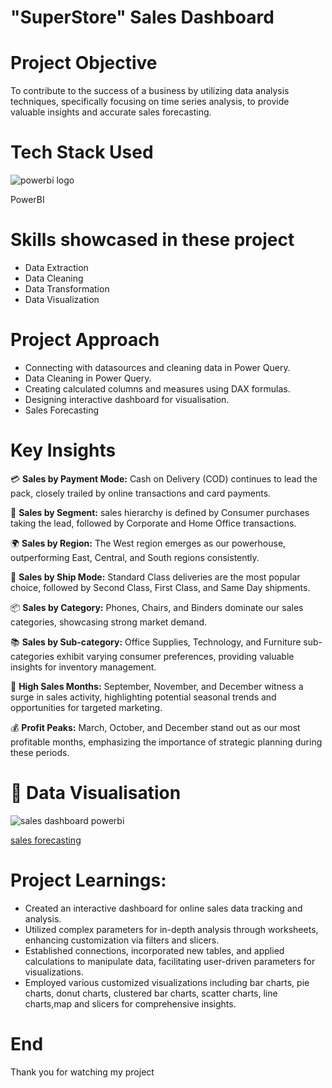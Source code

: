 #  "SuperStore" Sales Dashboard

#  Project Objective 

To contribute to the success of a business by utilizing data analysis techniques, specifically focusing on time series analysis, to provide valuable insights and accurate sales forecasting.

# Tech Stack Used

![powerbi logo](https://github.com/user-attachments/assets/64e6f140-14fd-4ec0-a03c-e2b22be160ca)


PowerBI

# Skills showcased in these project

- Data Extraction
- Data Cleaning
- Data Transformation
- Data Visualization


#  Project Approach

- Connecting with datasources and cleaning data in Power Query.
- Data Cleaning in Power Query.
- Creating calculated columns and measures using DAX formulas.
- Designing interactive dashboard for visualisation.
- Sales Forecasting

# Key Insights

💳 **Sales by Payment Mode:** Cash on Delivery (COD) continues to lead the pack, closely trailed by online transactions and card payments.

🏢 **Sales by Segment:** sales hierarchy is defined by Consumer purchases taking the lead, followed by Corporate and Home Office transactions.

🌍 **Sales by Region:** The West region emerges as our powerhouse, outperforming East, Central, and South regions consistently.

🚚 **Sales by Ship Mode:** Standard Class deliveries are the most popular choice, followed by Second Class, First Class, and Same Day shipments.

📦 **Sales by Category:** Phones, Chairs, and Binders dominate our sales categories, showcasing strong market demand.

📚 **Sales by Sub-category:** Office Supplies, Technology, and Furniture sub-categories exhibit varying consumer preferences, providing valuable insights for inventory management.

📆 **High Sales Months:** September, November, and December witness a surge in sales activity, highlighting potential seasonal trends and opportunities for targeted marketing.

💰 **Profit Peaks:** March, October, and December stand out as our most profitable months, emphasizing the importance of strategic planning during these periods.

# 📸 Data Visualisation

![sales dashboard powerbi](https://github.com/user-attachments/assets/322641d1-8be8-4054-9273-f570a84a3ce7)

[sales forecasting ](https://github.com/user-attachments/assets/184a4753-cddd-452e-90cd-d204ff1a94a6)

#  **Project Learnings:**
-  Created an interactive dashboard for online sales data tracking and analysis.
-  Utilized complex parameters for in-depth analysis through worksheets, enhancing customization via filters and slicers.
-  Established connections, incorporated new tables, and applied calculations to manipulate data, facilitating user-driven parameters for visualizations.
-  Employed various customized visualizations including bar charts, pie charts, donut charts, clustered bar charts, scatter charts, line charts,map and slicers for comprehensive insights.

  

# End
Thank you for watching my project



